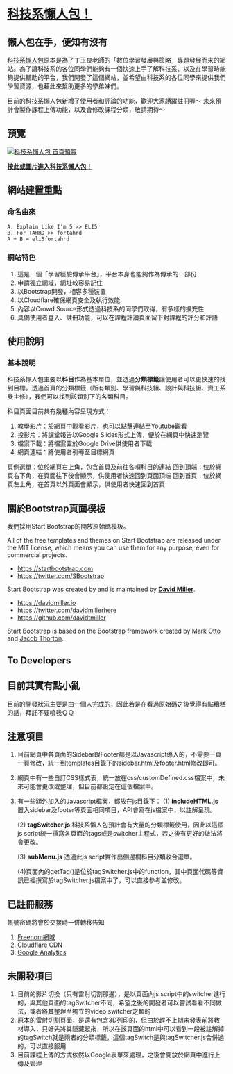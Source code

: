 # [科技系懶人包！](https://eli5fortahrd.tk)

## 懶人包在手，便知有沒有

[科技系懶人包](https://eli5fortahrd.ml)原本是為了丁玉良老師的「數位學習發展與策略」專題發展而來的網站。為了讓科技系的各位同學們能夠有一個快速上手了解科技系、以及在學習時能夠提供輔助的平台，我們開發了這個網站，並希望由科技系的各位同學來提供我們學習資源，也藉此來幫助更多的學弟妹們。

目前的科技系懶人包新增了使用者和評論的功能，歡迎大家踴躍註冊喔～
未來預計會製作課程上傳功能，以及會修改課程分類，敬請期待～

## 預覽

[![科技系懶人包 首頁預覽](https://res.cloudinary.com/eli5fortahrd/image/upload/readme/img/eli5fortahrd_preview.png)](https://eli5fortahrd.tk)

**[按此或圖片進入科技系懶人包！](https://eli5fortahrd.tk)**

## 網站建置重點

### 命名由來

    A. Explain Like I'm 5 >> ELI5
    B. For TAHRD >> fortahrd
    A + B = eli5fortahrd

### 網站特色

1. 這是一個「學習經驗傳承平台」，平台本身也能夠作為傳承的一部份
2. 申請獨立網域，網址較容易記住
3. 以Bootstrap開發，相容多種裝置
4. 以Cloudflare確保網頁安全及執行效能
5. 內容以Crowd Source形式透過科技系的同學們取得，有多樣的擴充性
6. 具備使用者登入、註冊功能，可以在課程評論頁面留下對課程的評分和評語

## 使用說明

### 基本說明

科技系懶人包主要以**科目**作為基本單位，並透過**分類標籤**讓使用者可以更快速的找到目標。透過首頁的分類標籤（所有類別、學習與科技組、設計與科技組、資工系雙主修），我們可以找到該類別下的各類科目。

科目頁面目前共有幾種內容呈現方式：
1. 教學影片：於網頁中觀看影片，也可以點擊連結至[Youtube](https://www.youtube.com/channel/UCN-q9NcER-5Zrs2HqTtbGIQ)觀看
2. 投影片：將課堂報告以Google Slides形式上傳，便於在網頁中快速瀏覽
3. 檔案下載：將檔案置於Google Drive供使用者下載
4. 網頁連結：將使用者引導至目標網頁

頁側選單：位於網頁右上角，包含首頁及前往各項科目的連結
回到頂端：位於網頁右下角，在頁面往下後會顯示，供使用者快速回到頁面頂端
回到首頁：位於網頁左上角，在首頁以外頁面會顯示，供使用者快速回到首頁

## 關於Bootstrap頁面模板

我們採用Start Bootstrap的開放原始碼模板。

All of the free templates and themes on Start Bootstrap are released under the MIT license, which means you can use them for any purpose, even for commercial projects.

* <https://startbootstrap.com>
* <https://twitter.com/SBootstrap>

Start Bootstrap was created by and is maintained by **[David Miller](https://davidmiller.io/)**.

* <https://davidmiller.io>
* <https://twitter.com/davidmillerhere>
* <https://github.com/davidtmiller>

Start Bootstrap is based on the [Bootstrap](https://getbootstrap.com/) framework created by [Mark Otto](https://twitter.com/mdo) and [Jacob Thorton](https://twitter.com/fat).

## To Developers

## 目前其實有點小亂

目前的開發狀況主要是由一個人完成的，因此若是在看過原始碼之後覺得有點糟糕的話，拜託不要噴我ＱＱ

## 注意項目

1. 目前網頁中各頁面的Sidebar跟Footer都是以Javascript導入的，不需要一頁一頁修改，統一到templates目錄下的sidebar.html及footer.html修改即可。
2. 網頁中有一些自訂CSS樣式表，統一放在css/customDefined.css檔案中，未來可能會更改或整理，但目前都設定在這個檔案中。
3. 有一些額外加入的Javascript檔案，都放在js目錄下：
    (1) **includeHTML.js**
        置入sidebar及footer等頁面相同項目，API會寫在js檔案中，以註解呈現。
    
    (2) **tagSwitcher.js**
        科技系懶人包預計會有大量的分類標籤使用，因此以這個js script統一撰寫各頁面的tags或是switcher主程式，若之後有更好的做法將會更改。
    
    (3) **subMenu.js**
        透過此js script實作出側邊欄科目分類收合選單。
    
    (4)頁面內的getTag()是位於tagSwitcher.js中的function，其中頁面代碼等資訊已經撰寫於tagSwitcher.js檔案中了，可以直接參考並修改。
<!--    (3) **webhostHide.js**：目前將網站存放於000webhost的伺服器（帳號密碼於交接時告知），由於000webhost會自動置入公司logo於頁面右下角，因此以這個js script將其隱藏。-->
    

## 已註冊服務

帳號密碼將會於交接時一併轉移告知

1. [Freenom網域](https://my.freenom.com/clientarea.php?action=domains)<!--2. [000webhost網頁伺服器](https://www.000webhost.com/members/website/eli5fortahrd/dashboard)-->
2. [Cloudflare CDN](https://dash.cloudflare.com/)
3. [Google Analytics](https://analytics.google.com/analytics/web/#/p270781877/reports/defaulthome?params=_u..nav%3Ddefault)
<!--5. [Cloudinary Image CDN](https://cloudinary.com/console/)-->

## 未開發項目

1. 目前的影片切換（只有雷射切割那邊），是以頁面內js script中的switcher進行的，與其他頁面的tagSwitcher不同，希望之後的開發者可以嘗試看看不同做法，或者將其整理至獨立的video switcher之類的
2. 原本的雷射切割頁面，是還有包含3D列印的，但由於趕不上期末發表前將教材導入，只好先將其隱藏起來，所以在該頁面的html中可以看到一段被註解掉的tagSwitch就是兩者的分類標籤，這個tagSwitch是與tagSwitcher.js合併過的，可以直接服用
3. 目前課程上傳的方式依然以Google表單來處理，之後會開放於網頁中進行上傳及管理